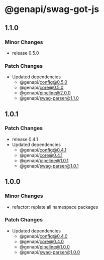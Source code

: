 # @genapi/swag-got-js

## 1.1.0

### Minor Changes

- release 0.5.0

### Patch Changes

- Updated dependencies
  - @genapi/config@0.5.0
  - @genapi/core@0.5.0
  - @genapi/pipeline@2.0.0
  - @genapi/swag-parser@1.1.0

## 1.0.1

### Patch Changes

- release 0.4.1
- Updated dependencies
  - @genapi/config@0.4.1
  - @genapi/core@0.4.1
  - @genapi/pipeline@1.0.1
  - @genapi/swag-parser@1.0.1

## 1.0.0

### Minor Changes

- refactor: replate all namespace packages

### Patch Changes

- Updated dependencies
  - @genapi/config@0.4.0
  - @genapi/core@0.4.0
  - @genapi/pipeline@1.0.0
  - @genapi/swag-parser@1.0.0

